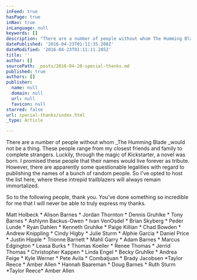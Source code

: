 ```yaml
---
inFeed: true
hasPage: true
inNav: true
inLanguage: null
keywords: []
description: "There are a number of people without whom The Humming Blade would not be a thing. These people range from my closest friends and family to complete strangers. Luckily, through the magic of Kickstarter, a novel was born. I promised these people that their names would live forever as tribute. However, there are apparently some questionable legalities with regard to publishing the names of a bunch of random people. So I've opted to host the list here, where these intrepid trailblazers will always remain immortalized."
datePublished: '2016-04-23T01:11:35.208Z'
dateModified: '2016-04-23T01:11:11.205Z'
title: ''
author: []
sourcePath: _posts/2016-04-20-special-thanks.md
published: true
authors: []
publisher:
  name: null
  domain: null
  url: null
  favicon: null
starred: false
url: special-thanks/index.html
_type: Article

---
```

There are a number of people without whom _The Humming Blade _would not be a thing. These people range from my closest friends and family to complete strangers. Luckily, through the magic of Kickstarter, a novel was born. I promised these people that their names would live forever as tribute. However, there are apparently some questionable legalities with regard to publishing the names of a bunch of random people. So I've opted to host the list here, where these intrepid trailblazers will always remain immortalized.

So to the following people, thank you. You've done something so incredible for me that I will never be able to truly express my thanks.

Matt Holbeck \* Alison Barnes \* Jordan Thornton \* Dennis Gruhlke \* Tony Barnes \* Ashlynn Backus-Owen \* Ivan VenOsdel \* Brian Skyberg \* Peder Lunde \* Ryan Dahlen \* Kenneth Gruhlke \* Paige Killian \* Chad Bowden \* Andrew Knippling \* Cindy Higby \* Julie Sturm \* Alphie Garcia \* Daniel Price \* Justin Hipple \* Trionne Barnett \* Mahli Garry \* Adam Barnes \* Marcus Edgington \* Leasa Burks \* Thomas Koeller \* Renee Thomas \* Jerrid Thomas \* Christopher Kappen \* Linda Engel \* Becky Gruhlke \* Andrea Feige \* Kyle Werner \* Pete Avila \* Combatjuan \* Brady Jacobsen \*Taylor Reece \* Amber Allen \* Hannah Baareman \* Doug Barnes \* Ruth Sturm \*Taylor Reece\* Amber Allen